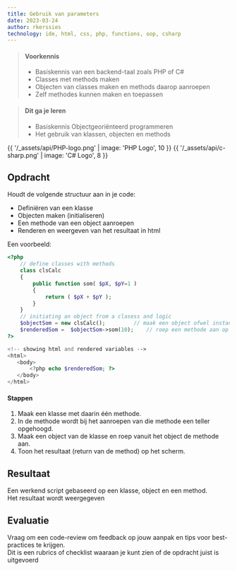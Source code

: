 ```yaml
---
title: Gebruik van parameters
date: 2023-03-24
author: rkerssies
technology: ide, html, css, php, functions, oop, csharp
---
```



> #### Voorkennis
> * Basiskennis van een backend-taal zoals PHP of C#
> * Classes met methods maken
> * Objecten van classes maken en methods daarop aanroepen
> * Zelf methodes kunnen maken en toepassen  

> #### Dit ga je leren
> * Basiskennis Objectgeoriënteerd programmeren
> * Het gebruik van klassen, objecten en methods

{{ '/_assets/api/PHP-logo.png' | image: 'PHP Logo', 10 }}
{{ '/_assets/api/c-sharp.png' | image: 'C# Logo', 8 }}


## Opdracht
Houdt de volgende structuur aan in je code:
* Definiëren van een klasse
* Objecten maken (initialiseren) 
* Een methode van een object aanroepen
* Renderen en weergeven van het resultaat in html  
  
Een voorbeeld:

```php
<?php
    // define classes with methods
    class clsCalc
    {
        public function som( $pX, $pY=1 )		
        {
            return ( $pX + $pY );
        }
    }
    // initiating an object from a clasess and logic
    $objectSom = new clsCalc();	        // maak een object ofwel instantie 
    $renderedSom =  $objectSom->som(10);	// roep een methode aan op het object (methode van de class)
?>

<!-- showing html and rendered variables -->
<html> 
   <body>
       <?php echo $renderedSom; ?>
   </body> 
</html>
```

#### Stappen
1. Maak een klasse met daarin één methode.  
2. In de methode wordt bij het aanroepen van die methode een teller opgehoogd.  
3. Maak een object van de klasse en roep vanuit het object de methode aan.   
4. Toon het resultaat (return van de method) op het scherm.  

## Resultaat
Een werkend script gebaseerd op een klasse, object en een method.  
Het resultaat wordt weergegeven

## Evaluatie
Vraag om een code-review om feedback op jouw aanpak en tips voor best-practices te krijgen.<br>
Dit is een rubrics of checklist waaraan je kunt zien of de opdracht juist is uitgevoerd
